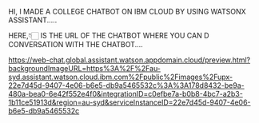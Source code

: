 HI, I MADE A COLLEGE CHATBOT ON IBM CLOUD BY USING WATSONX ASSISTANT.....

HERE,👇🏻 IS THE URL OF THE CHATBOT WHERE YOU CAN D CONVERSATION WITH THE CHATBOT....

https://web-chat.global.assistant.watson.appdomain.cloud/preview.html?backgroundImageURL=https%3A%2F%2Fau-syd.assistant.watson.cloud.ibm.com%2Fpublic%2Fimages%2Fupx-22e7d45d-9407-4e06-b6e5-db9a5465532c%3A%3A178d8432-be9a-480a-bea0-6e42f552e4f0&integrationID=c0efbe7a-b0b8-4bc7-a2b3-1b11ce51913d&region=au-syd&serviceInstanceID=22e7d45d-9407-4e06-b6e5-db9a5465532c
